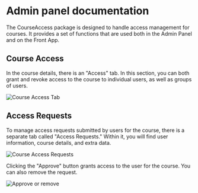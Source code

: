 # Admin panel documentation

The CourseAccess package is designed to handle access management for courses.
It provides a set of functions that are used both in the Admin Panel and on the Front App.

## Course Access

In the course details, there is an "Access" tab.
In this section, you can both grant and revoke access to the course to individual users, as well as groups of users.

![Course Access Tab](https://github.com/EscolaLMS/Course-Access/assets/59456825/e4b8e2de-44e4-48de-93a3-aa64e77223de)

## Access Requests

To manage access requests submitted by users for the course, there is a separate tab called "Access Requests."
Within it, you will find user information, course details, and extra data.

![Course Access Requests](https://github.com/EscolaLMS/Course-Access/assets/59456825/f0a5d682-8832-4714-90a2-c9bbbcc2aa8e)

Clicking the "Approve" button grants access to the user for the course.
You can also remove the request.

![Approve or remove](https://github.com/EscolaLMS/Course-Access/assets/59456825/eff25fb2-5078-4823-b318-fa63908ce340)

